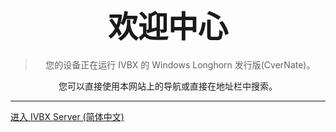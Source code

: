 # <center><font size=10>欢迎中心</font></center>

> <center>您的设备正在运行 IVBX 的 Windows Longhorn 发行版(CverNate)。</center>

<center>您可以直接使用本网站上的导航或直接在地址栏中搜索。</center>

***

[进入 IVBX Server (简体中文)](/zh-cn)
